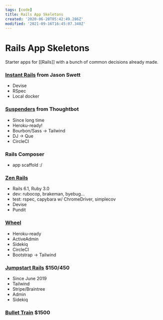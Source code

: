 ```yaml
---
tags: [code]
title: Rails App Skeletons
created: '2020-06-28T05:42:49.286Z'
modified: '2021-09-16T16:45:07.340Z'
---
```


# Rails App Skeletons

Starter apps for [[Rails]] with a bunch of common decisions already made.

### [Instant Rails](https://github.com/jasonswett/instant_rails) from Jason Swett
- Devise
- RSpec
- Local docker

### [Suspenders](https://github.com/thoughtbot/suspenders) from Thoughtbot
- Since long time
- Heroku-ready!
- Bourbon/Sass -> Tailwind
- DJ -> Que
- CircleCI

### Rails Composer
- app scaffold :/

### [Zen Rails](https://github.com/brunofacca/zen-rails-base-app)
- Rails 6.1, Ruby 3.0
- dev: rubocop, brakeman, byebug...
- test: rspec, capybara w/ ChromeDriver, simplecov
- Devise
- Pundit

### [Wheel](https://github.com/bigbinary/wheel)
- Heroku-ready
- ActiveAdmin
- Sidekiq
- CircleCI
- Bootstrap -> Tailwind

### [Jumpstart Rails](https://jumpstartrails.com/) $150/450
- Since June 2019
- Tailwind
- Stripe/Braintree
- Admin
- Sidekiq

### [Bullet Train](https://bullettrain.co/) $1500

